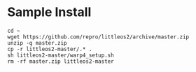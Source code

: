 Sample Install
==============

	cd ~
	wget https://github.com/repro/littleos2/archive/master.zip
	unzip -q master.zip
	cp -r littleos2-master/.* .
	sh littleos2-master/warp4_setup.sh
	rm -rf master.zip littleos2-master
